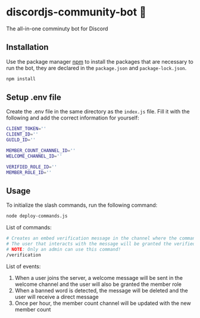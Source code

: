 # discordjs-community-bot 🤖

The all-in-one comminuty bot for Discord

## Installation

Use the package manager [npm](https://nodejs.org/en/download/) to install the packages that are necessary to run the bot, they are declared in the `package.json` and `package-lock.json`.

```bash
npm install
```

## Setup .env file
Create the .env file in the same directory as the `index.js` file. Fill it with the following and add the correct information for yourself:
```bash
CLIENT_TOKEN=''
CLIENT_ID=''
GUILD_ID=''

MEMBER_COUNT_CHANNEL_ID=''
WELCOME_CHANNEL_ID=''

VERIFIED_ROLE_ID=''
MEMBER_ROLE_ID=''
```

## Usage

To initialize the slash commands, run the following command:
```bash
node deploy-commands.js
```

List of commands:
```bash
# Creates an embed verification message in the channel where the command is used
# The user that interacts with the message will be granted the verified role
# NOTE: Only an admin can use this command!
/verification
```

List of events:
1. When a user joins the server, a welcome message will be sent in the welcome channel and the user will also be granted the member role
2. When a banned word is detected, the message will be deleted and the user will receive a direct message
3. Once per hour, the member count channel will be updated with the new member count
